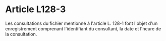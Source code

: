 # Article L128-3

Les consultations du fichier mentionné à l'article L. 128-1 font l'objet d'un enregistrement comprenant l'identifiant du consultant, la date et l'heure de la consultation.
